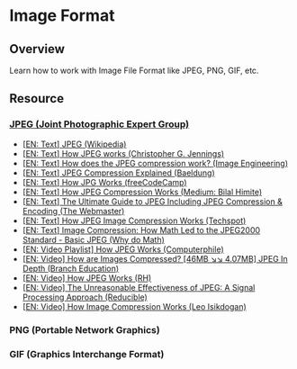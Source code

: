 # Image Format

## Overview

Learn how to work with Image File Format like JPEG, PNG, GIF, etc.

## Resource

### [JPEG (Joint Photographic Expert Group)](https://en.wikipedia.org/wiki/JPEG)

- [[EN: Text] JPEG (Wikipedia)](https://en.wikipedia.org/wiki/JPEG)
- [[EN: Text] How JPEG works (Christopher G. Jennings)](https://cgjennings.ca/articles/jpeg-compression/)
- [[EN: Text] How does the JPEG compression work? (Image Engineering)](https://www.image-engineering.de/library/technotes/745-how-does-the-jpeg-compression-work#:~:text=The%20JPEG%20compression%20is%20a,setting%20(or%20chose%20presets).)
- [[EN: Text] JPEG Compression Explained (Baeldung)](https://www.baeldung.com/cs/jpeg-compression)
- [[EN: Text] How JPG Works (freeCodeCamp)](https://www.freecodecamp.org/news/how-jpg-works-a4dbd2316f35/)
- [[EN: Text] How JPEG Compression Works (Medium: Bilal Himite)](https://medium.com/geekculture/how-jpeg-compression-works-a751cd877c8c)
- [[EN: Text] The Ultimate Guide to JPEG Including JPEG Compression & Encoding (The Webmaster)](https://www.thewebmaster.com/jpeg-definitive-guide/)
- [[EN: Text] How JPEG Image Compression Works (Techspot)](https://www.techspot.com/article/2792-jpeg-explained/)
- [[EN: Text] Image Compression: How Math Led to the JPEG2000 Standard - Basic JPEG (Why do Math)](https://www.whydomath.org/node/wavlets/basicjpg.html)
- [[EN: Video Playlist] How JPEG Works (Computerphile)](https://www.youtube.com/playlist?list=PLzH6n4zXuckoAod3z31QEST1ZaizBuNHh)
- [[EN: Video] How are Images Compressed? [46MB ↘↘ 4.07MB] JPEG In Depth (Branch Education)](https://www.youtube.com/watch?v=Kv1Hiv3ox8I)
- [[EN: Video] How JPEG Works (RH)](https://www.youtube.com/watch?v=f2odrCGjOFY)
- [[EN: Video] The Unreasonable Effectiveness of JPEG: A Signal Processing Approach (Reducible)](https://www.youtube.com/watch?v=0me3guauqOU)
- [[EN: Video] How Image Compression Works (Leo Isikdogan)](https://www.youtube.com/watch?v=Ba89cI9eIg8)

### PNG (Portable Network Graphics)

### GIF (Graphics Interchange Format)
